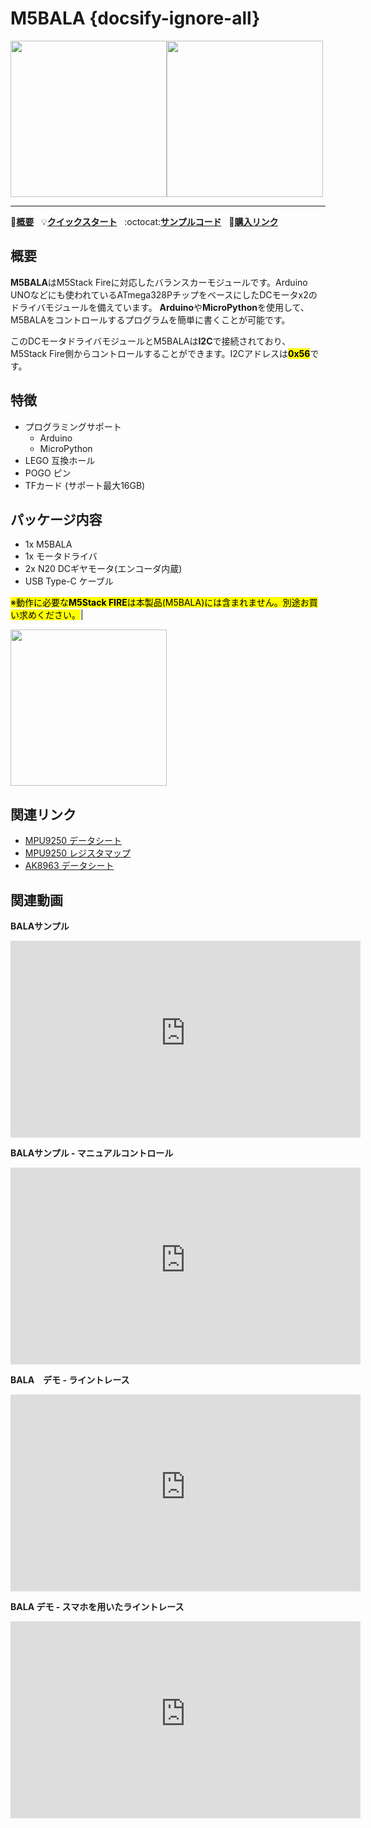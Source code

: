 # M5BALA {docsify-ignore-all}

<img src="assets/img/product_pics/app/bala_1.jpg" width="250" height="250"><img src="assets/img/product_pics/app/bala_5.jpg" width="250" height="250">

* * *

:memo:**[概要](#概要)**&nbsp;&nbsp;&nbsp;:bulb:**[クイックスタート](/ja/quick_start/bala/bala_quick_start)**&nbsp;&nbsp;&nbsp;:octocat:**[サンプルコード](https://github.com/m5stack/M5Bala/tree/master/examples)**&nbsp;&nbsp;&nbsp;🛒**[購入リンク](https://www.aliexpress.com/item/M5Satck-New-BALA-Car-ESP32-Development-Mini-Electric-Self-balancing-Car-2DC-Motor-with-Encoder-PSRAM/32904033658.html)**

## 概要

**M5BALA**はM5Stack Fireに対応したバランスカーモジュールです。Arduino UNOなどにも使われているATmega328PチップをベースにしたDCモータx2のドライバモジュールを備えています。
**Arduino**や**MicroPython**を使用して、M5BALAをコントロールするプログラムを簡単に書くことが可能です。

このDCモータドライバモジュールとM5BALAは**I2C**で接続されており、M5Stack Fire側からコントロールすることができます。I2Cアドレスは<mark>**0x56**</mark>です。

## 特徴

- プログラミングサポート
  - Arduino
  - MicroPython
- LEGO 互換ホール
- POGO ピン
- TFカード (サポート最大16GB)

## パッケージ内容

- 1x M5BALA
- 1x モータドライバ
- 2x N20 DCギヤモータ(エンコーダ内蔵)
- USB Type-C ケーブル

<mark>※動作に必要な**M5Stack FIRE**は本製品(M5BALA)には含まれません。別途お買い求めください。</mark>|

<img src="assets/img/product_pics/app/bala_2.jpg" width="250" height="250">

## 関連リンク

- [MPU9250 データシート](http://www.invensense.com/wp-content/uploads/2015/02/PS-MPU-9250A-01-v1.1.pdf)
- [MPU9250 レジスタマップ](https://www.invensense.com/wp-content/uploads/2015/02/RM-MPU-9250A-00-v1.6.pdf)
- [AK8963 データシート](https://strawberry-linux.com/pub/AK8963.pdf)

## 関連動画

**BALAサンプル**

<iframe width="560" height="315" src="https://m5stack.oss-cn-shenzhen.aliyuncs.com/video/Blog/Twitch201812/M5BALA%20.mp4" frameborder="0" allow="accelerometer; autoplay; encrypted-media; gyroscope; picture-in-picture" allowfullscreen></iframe>

**BALAサンプル - マニュアルコントロール**

<iframe width="560" height="315" src="https://m5stack.oss-cn-shenzhen.aliyuncs.com/video/Blog/Twitch201811/Iphone%20Controlled%20M5Bala%20.mp4" frameborder="0" allow="accelerometer; autoplay; encrypted-media; gyroscope; picture-in-picture" allowfullscreen></iframe>

**BALA　デモ - ライントレース**

<iframe width="560" height="315" src="https://m5stack.oss-cn-shenzhen.aliyuncs.com/video/Blog/Twitch201901/M5BALA.mp4" frameborder="0" allow="accelerometer; autoplay; encrypted-media; gyroscope; picture-in-picture" allowfullscreen></iframe>


**BALA デモ - スマホを用いたライントレース**

<iframe width="560" height="315" src="https://m5stack.oss-cn-shenzhen.aliyuncs.com/video/Blog/Twitch201812/Self-tracing%20Car.mp4" frameborder="0" allow="accelerometer; autoplay; encrypted-media; gyroscope; picture-in-picture" allowfullscreen></iframe>
